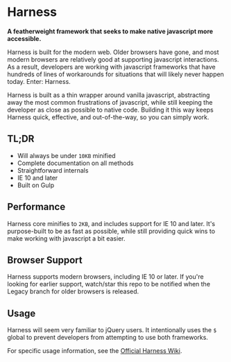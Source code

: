 # Harness

**A featherweight framework that seeks to make native javascript more accessible.**

Harness is built for the modern web. Older browsers have gone, and most modern browsers are relatively good at supporting javascript interactions. As a result, developers are working with javascript frameworks that have hundreds of lines of workarounds for situations that will likely never happen today. Enter: Harness.

Harness is built as a thin wrapper around vanilla javascript, abstracting away the most common frustrations of javascript, while still keeping the developer as close as possible to native code. Building it this way keeps Harness quick, effective, and out-of-the-way, so you can simply work.

## TL;DR
 - Will always be under `10KB` minified
 - Complete documentation on all methods
 - Straightforward internals
 - IE 10 and later
 - Built on Gulp

## Performance

Harness core minifies to `2KB`, and includes support for IE 10 and later. It's purpose-built to be as fast as possible, while still providing quick wins to make working with javascript a bit easier.

## Browser Support

Harness supports modern browsers, including IE 10 or later. If you're looking for earlier support, watch/star this repo to be notified when the Legacy branch for older browsers is released.

## Usage

Harness will seem very familiar to jQuery users. It intentionally uses the `$` global to prevent developers from attempting to use both frameworks.

For specific usage information, see the [Official Harness Wiki](https://github.com/taylordaughtry/harness/wiki).
